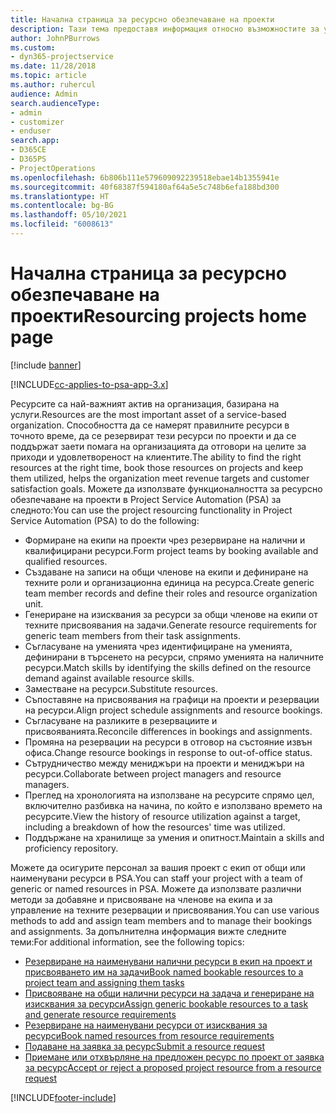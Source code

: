 ```yaml
---
title: Начална страница за ресурсно обезпечаване на проекти
description: Тази тема предоставя информация относно възможностите за управление на ресурси в Project Service Automation (PSA) за Dynamics 365.
author: JohnPBurrows
ms.custom:
- dyn365-projectservice
ms.date: 11/28/2018
ms.topic: article
ms.author: ruhercul
audience: Admin
search.audienceType:
- admin
- customizer
- enduser
search.app:
- D365CE
- D365PS
- ProjectOperations
ms.openlocfilehash: 6b806b111e579609092239518ebae14b1355941e
ms.sourcegitcommit: 40f68387f594180af64a5e5c748b6efa188bd300
ms.translationtype: HT
ms.contentlocale: bg-BG
ms.lasthandoff: 05/10/2021
ms.locfileid: "6008613"
---
```

# <a name="resourcing-projects-home-page"></a><span data-ttu-id="b799e-103">Начална страница за ресурсно обезпечаване на проекти</span><span class="sxs-lookup"><span data-stu-id="b799e-103">Resourcing projects home page</span></span>

[!include [banner](../includes/psa-now-project-operations.md)]

[!INCLUDE[cc-applies-to-psa-app-3.x](../includes/cc-applies-to-psa-app-3x.md)]

<span data-ttu-id="b799e-104">Ресурсите са най-важният актив на организация, базирана на услуги.</span><span class="sxs-lookup"><span data-stu-id="b799e-104">Resources are the most important asset of a service-based organization.</span></span> <span data-ttu-id="b799e-105">Способността да се намерят правилните ресурси в точното време, да се резервират тези ресурси по проекти и да се поддържат заети помага на организацията да отговори на целите за приходи и удовлетвореност на клиентите.</span><span class="sxs-lookup"><span data-stu-id="b799e-105">The ability to find the right resources at the right time, book those resources on projects and keep them utilized, helps the organization meet revenue targets and customer satisfaction goals.</span></span> <span data-ttu-id="b799e-106">Можете да използвате функционалността за ресурсно обезпечаване на проекти в Project Service Automation (PSA) за следното:</span><span class="sxs-lookup"><span data-stu-id="b799e-106">You can use the project resourcing functionality in Project Service Automation (PSA) to do the following:</span></span>

- <span data-ttu-id="b799e-107">Формиране на екипи на проекти чрез резервиране на налични и квалифицирани ресурси.</span><span class="sxs-lookup"><span data-stu-id="b799e-107">Form project teams by booking available and qualified resources.</span></span>
- <span data-ttu-id="b799e-108">Създаване на записи на общи членове на екипи и дефиниране на техните роли и организационна единица на ресурса.</span><span class="sxs-lookup"><span data-stu-id="b799e-108">Create generic team member records and define their roles and resource organization unit.</span></span>
- <span data-ttu-id="b799e-109">Генериране на изисквания за ресурси за общи членове на екипи от техните присвоявания на задачи.</span><span class="sxs-lookup"><span data-stu-id="b799e-109">Generate resource requirements for generic team members from their task assignments.</span></span>
- <span data-ttu-id="b799e-110">Съгласуване на уменията чрез идентифициране на уменията, дефинирани в търсенето на ресурси, спрямо уменията на наличните ресурси.</span><span class="sxs-lookup"><span data-stu-id="b799e-110">Match skills by identifying the skills defined on the resource demand against available resource skills.</span></span>
- <span data-ttu-id="b799e-111">Заместване на ресурси.</span><span class="sxs-lookup"><span data-stu-id="b799e-111">Substitute resources.</span></span>
- <span data-ttu-id="b799e-112">Съпоставяне на присвоявания на графици на проекти и резервации на ресурси.</span><span class="sxs-lookup"><span data-stu-id="b799e-112">Align project schedule assignments and resource bookings.</span></span>
- <span data-ttu-id="b799e-113">Съгласуване на разликите в резервациите и присвояванията.</span><span class="sxs-lookup"><span data-stu-id="b799e-113">Reconcile differences in bookings and assignments.</span></span>
- <span data-ttu-id="b799e-114">Промяна на резервации на ресурси в отговор на състояние извън офиса.</span><span class="sxs-lookup"><span data-stu-id="b799e-114">Change resource bookings in response to out-of-office status.</span></span>
- <span data-ttu-id="b799e-115">Сътрудничество между мениджъри на проекти и мениджъри на ресурси.</span><span class="sxs-lookup"><span data-stu-id="b799e-115">Collaborate between project managers and resource managers.</span></span>
- <span data-ttu-id="b799e-116">Преглед на хронологията на използване на ресурсите спрямо цел, включително разбивка на начина, по който е използвано времето на ресурсите.</span><span class="sxs-lookup"><span data-stu-id="b799e-116">View the history of resource utilization against a target, including a breakdown of how the resources' time was utilized.</span></span>
- <span data-ttu-id="b799e-117">Поддържане на хранилище за умения и опитност.</span><span class="sxs-lookup"><span data-stu-id="b799e-117">Maintain a skills and proficiency repository.</span></span>


<span data-ttu-id="b799e-118">Можете да осигурите персонал за вашия проект с екип от общи или наименувани ресурси в PSA.</span><span class="sxs-lookup"><span data-stu-id="b799e-118">You can staff your project with a team of generic or named resources in PSA.</span></span> <span data-ttu-id="b799e-119">Можете да използвате различни методи за добавяне и присвояване на членове на екипа и за управление на техните резервации и присвоявания.</span><span class="sxs-lookup"><span data-stu-id="b799e-119">You can use various methods to add and assign team members and to manage their bookings and assignments.</span></span> <span data-ttu-id="b799e-120">За допълнителна информация вижте следните теми:</span><span class="sxs-lookup"><span data-stu-id="b799e-120">For additional information, see the following topics:</span></span>

- [<span data-ttu-id="b799e-121">Резервиране на наименувани налични ресурси в екип на проект и присвояването им на задачи</span><span class="sxs-lookup"><span data-stu-id="b799e-121">Book named bookable resources to a project team and assigning them tasks</span></span>](assign-named-bookable-resource.md)
- [<span data-ttu-id="b799e-122">Присвояване на общи налични ресурси на задача и генериране на изисквания за ресурси</span><span class="sxs-lookup"><span data-stu-id="b799e-122">Assign generic bookable resources to a task and generate resource requirements</span></span>](assign-generic-bookable-resource.md)
- [<span data-ttu-id="b799e-123">Резервиране на наименувани ресурси от изисквания за ресурси</span><span class="sxs-lookup"><span data-stu-id="b799e-123">Book named resources from resource requirements</span></span>](book-named-resource.md)
- [<span data-ttu-id="b799e-124">Подаване на заявка за ресурс</span><span class="sxs-lookup"><span data-stu-id="b799e-124">Submit a resource request</span></span>](submit-resource-request.md)
- [<span data-ttu-id="b799e-125">Приемане или отхвърляне на предложен ресурс по проект от заявка за ресурс</span><span class="sxs-lookup"><span data-stu-id="b799e-125">Accept or reject a proposed project resource from a resource request</span></span>](accept-reject-proposed-resource.md)


[!INCLUDE[footer-include](../includes/footer-banner.md)]